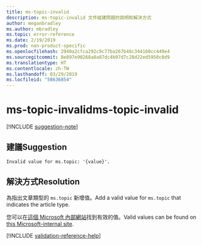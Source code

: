 ```yaml
---
title: ms-topic-invalid
description: ms-topic-invalid 文件組建問題的說明和解決方式
author: meganbradley
ms.author: mbradley
ms.topic: error-reference
ms.date: 2/19/2019
ms.prod: non-product-specific
ms.openlocfilehash: 2940a2cfca292c9c77ba267b48c344160cc449e4
ms.sourcegitcommit: 8e897e90268a8a87dc4b97d7c28d22ed5950c8d9
ms.translationtype: HT
ms.contentlocale: zh-TW
ms.lasthandoff: 03/29/2019
ms.locfileid: "58636854"
---
```

# <a name="ms-topic-invalid"></a><span data-ttu-id="3174e-103">ms-topic-invalid</span><span class="sxs-lookup"><span data-stu-id="3174e-103">ms-topic-invalid</span></span>

[!INCLUDE [suggestion-note](includes/suggestion-note.md)]

## <a name="suggestion"></a><span data-ttu-id="3174e-104">建議</span><span class="sxs-lookup"><span data-stu-id="3174e-104">Suggestion</span></span>

`Invalid value for ms.topic: '{value}'.`

## <a name="resolution"></a><span data-ttu-id="3174e-105">解決方式</span><span class="sxs-lookup"><span data-stu-id="3174e-105">Resolution</span></span>

<span data-ttu-id="3174e-106">為指出文章類型的 `ms.topic` 新增值。</span><span class="sxs-lookup"><span data-stu-id="3174e-106">Add a valid value for `ms.topic` that indicates the article type.</span></span>

<span data-ttu-id="3174e-107">您可以在[這個 Microsoft 內部網站](https://docsmetadatatool.azurewebsites.net/allowlists)找到有效的值。</span><span class="sxs-lookup"><span data-stu-id="3174e-107">Valid values can be found on [this Microsoft-internal site](https://docsmetadatatool.azurewebsites.net/allowlists).</span></span>

<!--make sure to add this file to your includes folder and verify the path-->
[!INCLUDE [validation-reference-help](includes/validation-reference-help.md)]
